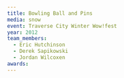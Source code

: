 ```yaml
---
title: Bowling Ball and Pins
media: snow
event: Traverse City Winter Wow!fest
year: 2012
team_members:
  - Eric Hutchinson
  - Derek Sapikowski
  - Jordan Wilcoxen
awards: 
---
```

